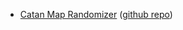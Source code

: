 - [Catan Map Randomizer](http://jkirschner.github.io/catan-randomizer/) ([github repo](https://github.com/jkirschner/catan-randomizer))
